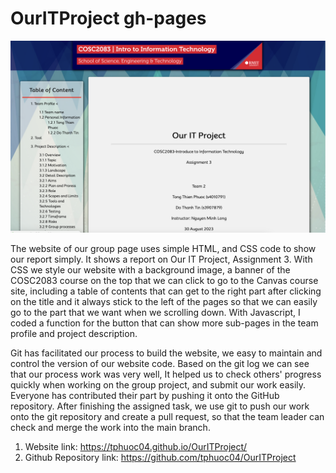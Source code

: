 # OurITProject gh-pages
<img src='./website.png'>
<p>The website of our group page uses simple HTML, and CSS code to show our report simply. It shows a report on Our IT Project, Assignment 3. With CSS we style our website with a background image, a banner of the COSC2083 course on the top that we can click to go to the Canvas course site, including a table of contents that can get to the right part after clicking on the title and it always stick to the left of the pages so that we can easily go to the part that we want when we scrolling down. With Javascript, I coded a function for the button that can show more sub-pages in the team profile and project description.</p>

<p>Git has facilitated our process to build the website, we easy to maintain and control the version of our website code. Based on the git log we can see that our process work was very well, It helped us to check others' progress quickly when working on the group project, and submit our work easily. Everyone has contributed their part by pushing it onto the GitHub repository. After finishing the assigned task, we use git to push our work onto the git repository and create a pull request, so that the team leader can check and merge the work into the main branch.</p>

1. Website link: https://tphuoc04.github.io/OurITProject/
2. Github Repository link: https://github.com/tphuoc04/OurITProject

